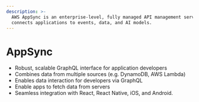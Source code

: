 ```yaml
---
description: >-
  AWS AppSync is an enterprise-level, fully managed API management service that
  connects applications to events, data, and AI models.
---
```


# AppSync

* Robust, scalable GraphQL interface for application developers&#x20;
* Combines data from multiple sources (e.g. DynamoDB, AWS Lambda)
* Enables data interaction for developers via GraphQL&#x20;
* Enable apps to fetch data from servers
* Seamless integration with React, React Native, iOS, and Android.

